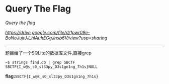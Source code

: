 # Query The Flag

*Query the flag*

*https://drive.google.com/file/d/1pwr09e-BoNoJujrJJ_hlAuhEGgJnsb6V/view?usp=sharing*

---

题目给了一个SQLite的数据库文件,直接grep

```shell
~$ strings find.db | grep SBCTF                           
SBCTF{I_w@s_s0_sl33py_D3s1gn1ng_7h1s}NULL
```

**flag:**`SBCTF{I_w@s_s0_sl33py_D3s1gn1ng_7h1s}`


